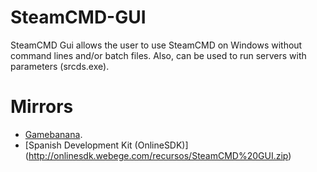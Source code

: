 SteamCMD-GUI
============

SteamCMD Gui allows the user to use SteamCMD on Windows without command lines and/or batch files. Also, can be used to run servers with parameters (srcds.exe).

Mirrors
============
* [Gamebanana](http://steam.gamebanana.com/tools/5560).
* [Spanish Development Kit (OnlineSDK)] (http://onlinesdk.webege.com/recursos/SteamCMD%20GUI.zip)
